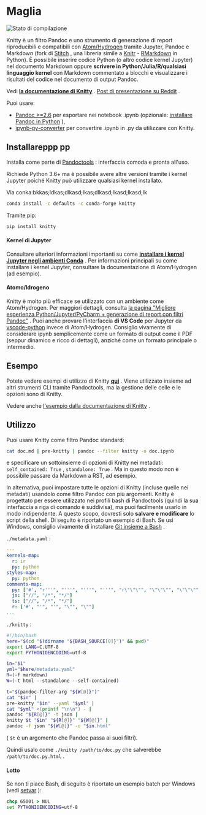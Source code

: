 # Maglia

[](https://travis-ci.org/kiwi0fruit/knitty)![Stato di compilazione](https://travis-ci.org/kiwi0fruit/knitty.svg?branch=master)

Knitty è un filtro Pandoc e uno strumento di generazione di report riproducibili e compatibili con [Atom/Hydrogen](https://atom.io/packages/hydrogen) tramite Jupyter, Pandoc e Markdown (fork di [Stitch](https://github.com/kiwi0fruit/knitty/blob/master/docs/stitch.md) , una libreria simile a [Knitr](http://yihui.name/knitr/) - [RMarkdown](http://rmarkdown.rstudio.com) in Python). È possibile inserire codice Python (o altro codice kernel Jupyter) nel documento Markdown oppure **scrivere in Python/Julia/R/qualsiasi linguaggio kernel** con Markdown commentato a blocchi e visualizzare i risultati del codice nel documento di output Pandoc.

Vedi [**la documentazione di Knitty**](https://github.com/kiwi0fruit/knitty/blob/master/docs/knitty.md) . [Post di presentazione su Reddit](https://github.com/kiwi0fruit/knitty/blob/master/docs/reddit.md) .

Puoi usare:

- [Pandoc &gt;=2.6](https://pandoc.org/MANUAL.html#creating-jupyter-notebooks-with-pandoc) per esportare nei notebook .ipynb (opzionale: [installare Pandoc in Python](https://github.com/kiwi0fruit/py-pandoc) ),
- [ipynb-py-converter](https://github.com/kiwi0fruit/ipynb-py-converter) per convertire .ipynb in .py da utilizzare con Knitty.

## Installareppp pp

Installa come parte di [Pandoctools](https://github.com/kiwi0fruit/pandoctools) : interfaccia comoda e pronta all'uso.

Richiede Python 3.6+ ma è possibile avere altre versioni tramite i kernel Jupyter poiché Knitty può utilizzare qualsiasi kernel installato.

Via conka:bkkas;ldkas;dlkasd;lkas;dlkasd;lkasd;lkasd;lk

```bash
conda install -c defaults -c conda-forge knitty
```

Tramite pip:

```bash
pip install knitty
```

#### Kernel di Jupyter

Consultare ulteriori informazioni importanti su come [**installare i kernel Jupyter negli ambienti Conda**](https://github.com/kiwi0fruit/pandoctools/blob/master/docs/tips.md) . Per informazioni principali su come installare i kernel Jupyter, consultare la documentazione di Atom/Hydrogen (ad esempio).

#### Atomo/Idrogeno

Knitty è molto più efficace se utilizzato con un ambiente come Atom/Hydrogen. Per maggiori dettagli, consulta [la pagina "Migliore esperienza Python/Jupyter/PyCharm + generazione di report con filtri Pandoc"](https://github.com/kiwi0fruit/pandoctools/blob/master/docs/best_python_jupyter_pycharm_experience.md) . Puoi anche provare l'interfaccia **di VS Code** per Jupyter da [vscode-python](https://github.com/Microsoft/vscode-python) invece di Atom/Hydrogen. Consiglio vivamente di considerare ipynb semplicemente come un formato di output come il PDF (seppur dinamico e ricco di dettagli), anziché come un formato principale o intermedio.

## Esempo

Potete vedere esempi di utilizzo di Knitty [**qui**](https://github.com/kiwi0fruit/pandoctools/tree/master/examples) . Viene utilizzato insieme ad altri strumenti CLI tramite Pandoctools, ma la gestione delle celle e le opzioni sono di Knitty.

Vedere anche [l'esempio dalla documentazione di Knitty](https://github.com/kiwi0fruit/knitty/blob/master/docs/knitty.md#17-example-files-in-code-cells-mode) .

## Utilizzo

Puoi usare Knitty come filtro Pandoc standard:

```bash
cat doc.md | pre-knitty | pandoc --filter knitty -o doc.ipynb
```

e specificare un sottoinsieme di opzioni di Knitty nei metadati: `self_contained: True` , `standalone: True` . Ma in questo modo non è possibile passare da Markdown a RST, ad esempio.

In alternativa, puoi impostare tutte le opzioni di Knitty (incluse quelle nei metadati) usandolo come filtro Pandoc con più argomenti. Knitty è progettato per essere utilizzato nei profili bash di Pandoctools (quindi la sua interfaccia a riga di comando è suddivisa), ma puoi facilmente usarlo in modo indipendente. A questo scopo, dovresti solo **salvare e modificare** lo script della shell. Di seguito è riportato un esempio di Bash. Se usi Windows, consiglio vivamente di installare [Git insieme a Bash](https://git-scm.com/downloads) .

`./metadata.yaml` :

```yaml
---
kernels-map:
  r: ir
  py: python
styles-map:
  py: python
comments-map:
  py: ['#', "r'''", "'''", "'''", "'''", "r\"\"\"", "\"\"\"", "\"\"\"", "\"\"\""]
  js: ["//", "/*", "*/"]
  ts: ["//", "/*", "*/"]
  r: ['#', "'", "'", "\"", "\""]
...
```

`./knitty` :

```bash
#!/bin/bash
here="$(cd "$(dirname "${BASH_SOURCE[0]}")" && pwd)"
export LANG=C.UTF-8
export PYTHONIOENCODING=utf-8

in="$1"
yml="$here/metadata.yaml"
R=(-f markdown)
W=(-t html --standalone --self-contained)

t="$(pandoc-filter-arg "${W[@]}")"
cat "$in" |
pre-knitty "$in" --yaml "$yml" |
cat "$yml" <(printf "\n\n") - |
pandoc "${R[@]}" -t json |
knitty $t "$in" "${R[@]}" "${W[@]}" |
pandoc -f json "${W[@]}" -o "$in.html"
```

( `$t` è un argomento che Pandoc passa ai suoi filtri).

Quindi usalo come `./knitty /path/to/doc.py` che salverebbe `/path/to/doc.py.html` .

#### Lotto

Se non ti piace Bash, di seguito è riportato un esempio batch per Windows (vedi [setvar](https://github.com/kiwi0fruit/knitty/blob/master/examples/setvar.bat) ):

```bat
chcp 65001 > NUL
set PYTHONIOENCODING=utf-8
```
